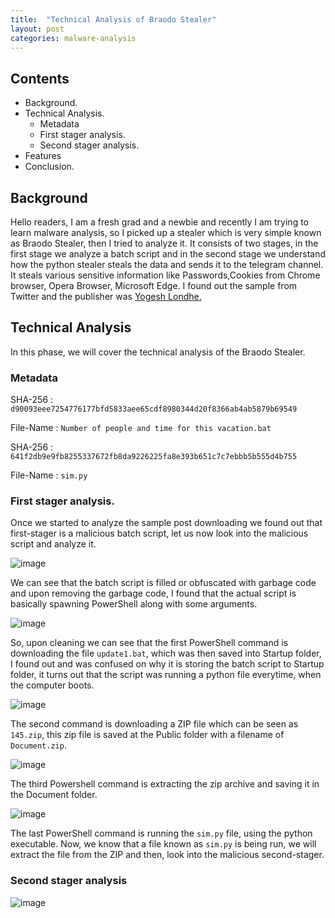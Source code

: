 ```yaml
---
title:  "Technical Analysis of Braodo Stealer"
layout: post
categories: malware-analysis
---
```


## Contents

- Background.
- Technical Analysis.
    - Metadata
    - First stager analysis.
    - Second stager analysis.
- Features
- Conclusion.



## Background

Hello readers, I am a fresh grad  and a newbie and recently I am trying to learn malware analysis, so I picked up a stealer which is very simple known as Braodo Stealer, then I tried to analyze it. It consists of two stages, in the first stage we analyze a batch script  and in the second stage we understand how the python stealer steals the data and sends it to the telegram channel. It steals various  sensitive information like Passwords,Cookies  from Chrome browser, Opera Browser, Microsoft Edge. I found out the sample from Twitter and the publisher was [Yogesh Londhe.](https://x.com/suyog41/status/1815663636913779127?s=48)  

## Technical Analysis

In this phase, we will cover the technical analysis of the Braodo Stealer.


### Metadata

SHA-256 : `d90093eee7254776177bfd5833aee65cdf8980344d20f8366ab4ab5879b69549`

File-Name : `Number of people and time for this vacation.bat`

SHA-256 : `641f2db9e9fb8255337672fb8da9226225fa8e393b651c7c7ebbb5b555d4b755`

File-Name : `sim.py`


### First stager analysis.

Once we started to analyze the sample post downloading we found out that first-stager is a  malicious batch script, let us now look into the malicious script and analyze it.

![image](https://github.com/user-attachments/assets/2e071bb9-4bc4-4abd-903e-7fff0f457d95)

We can see that the batch script is filled or obfuscated with garbage code and upon removing the garbage code, I found that the actual script is basically spawning PowerShell along with some arguments.

![image](https://github.com/user-attachments/assets/68172c7b-3458-4c01-bd1c-b99324f6f936)

So, upon cleaning we can see that the first PowerShell command is downloading the file `update1.bat`, which was then saved into Startup folder, I found out and was confused on why it is storing the batch script to Startup folder, it turns out that the script was running a python file everytime, when the computer boots.

![image](https://github.com/user-attachments/assets/57ab14fa-ef6b-4cba-853d-6e87b5e06f05)

The second command is downloading a ZIP file which can be seen as `145.zip`, this zip file is saved at the Public folder with a filename of `Document.zip`.

![image](https://github.com/user-attachments/assets/137ee7bf-f58e-452d-9a3e-3e1b01f0900d)

The third Powershell command is extracting the zip archive and saving it in the Document folder.

![image](https://github.com/user-attachments/assets/6b95c529-6564-49ed-bd8f-248a072f02ca)

The last PowerShell command is running the `sim.py` file,  using the python executable. 
Now, we know that a file known as `sim.py` is being run, we will extract the file from the ZIP and then, look into the malicious second-stager.

### Second stager analysis

![image](https://github.com/user-attachments/assets/fa1555f2-9c9e-4800-aab4-1f1597f4a807)









